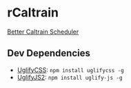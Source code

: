 rCaltrain
=========

[Better Caltrain Scheduler](http://ranmocy.info/rCaltrain/)

## Dev Dependencies
* [UglifyCSS](https://github.com/fmarcia/UglifyCSS): `npm install uglifycss -g`
* [UglifyJS2](https://github.com/mishoo/UglifyJS2): `npm install uglify-js -g`
